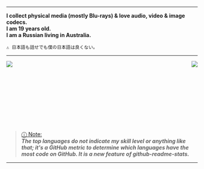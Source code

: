 _____________________________________________________________________________________________________________
**I collect physical media (mostly Blu-rays) & love audio, video & image codecs.** <br>
**I am 19 years old.** <br>
**I am a Russian living in Australia.** <br>

`⚠︎ 日本語も話せでも僕の日本語は良くない。`
_____________________________________________________________________________________________________________

<picture>

<source 
  srcset="https://github-readme-stats.vercel.app/api?username=knewest&show_icons=true&theme=dark"
  media="(prefers-color-scheme: dark)"
/>
<source
  srcset="https://github-readme-stats.vercel.app/api?username=knewest&show_icons=true"
  media="(prefers-color-scheme: dark), (prefers-color-scheme: no-preference)"
/>
<img align="right" img src="https://github-readme-stats.vercel.app/api?username=knewest&show_icons=true" />

</picture>
<picture>

<source 
  srcset="https://github-readme-stats.vercel.app/api/top-langs/?username=knewest&langs_count=8&theme=dark"
  media="(prefers-color-scheme: dark)"
/>
<source
  srcset="https://github-readme-stats.vercel.app/api/top-langs/?username=knewest&langs_count=8&theme=dark"
  media="(prefers-color-scheme: dark), (prefers-color-scheme: no-preference)"
/>
<img align="left" img src="https://github-readme-stats.vercel.app/api/top-langs/?username=knewest&langs_count=8&theme=dark" />

</picture> 
<br><br><br><br><br><br><br><br><br><br

_____________________________________________________________________________________________________________

> [ⓘ Note:]() <br>
***The top languages do not indicate my skill level or anything like that; it's a GitHub metric to determine which languages have the most code on GitHub. It is a new feature of github-readme-stats.***  


_____________________________________________________________________________________________________________

